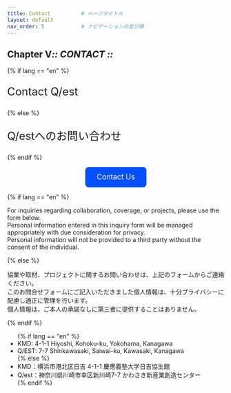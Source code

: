 ```yaml
---
title: Contact          # ページタイトル
layout: default
nav_order: 5            # ナビゲーションの並び順
---
```



<section class="hero" data-reveal>
  <h1 class="chapter glitch" data-shadow="Chapter V :: CONTACT ::">
    <span>Chapter&nbsp;V</span><em>:: CONTACT ::</em>
  </h1>
  {% if lang == "en" %}
    <p class="lead" style="font-size:1.8em;">Contact Q/est</p>
  {% else %}
    <p class="lead" style="font-size:1.8em;">Q/estへのお問い合わせ</p>
  {% endif %}
  <div style="text-align:center; margin:1em 0;">
    <a href="https://forms.gle/WhzwMF4iz6G1PrDf9" target="_blank" rel="noopener" class="btn get-in-touch" style="padding:0.8em 1.6em; background:#0050ff; color:#ffffff; font-size:1.2em; border-radius:8px; text-decoration:none; display:inline-block;">
      Contact&nbsp;Us
    </a>
  </div>
</section>

<section class="contact-description" data-reveal>
  {% if lang == "en" %}
    <p>
      For inquiries regarding collaboration, coverage, or projects, please use the form below.<br>
      Personal information entered in this inquiry form will be managed appropriately with due consideration for privacy.<br>
      Personal information will not be provided to a third party without the consent of the individual.
    </p>
  {% else %}
    <p>
      協業や取材、プロジェクトに関するお問い合わせは、上記のフォームからご連絡ください。<br>
      このお問合せフォームにご記入いただきました個人情報は、十分プライバシーに配慮し適正に管理を行います。<br>
      個人情報は、ご本人の承諾なしに第三者に提供することはありません。
    </p>
  {% endif %}
</section>

<ul class="contact-list">
  {% if lang == "en" %}
    <li>KMD: 4-1-1 Hiyoshi, Kohoku-ku, Yokohama, Kanagawa</li>
    <li>Q/EST: 7-7 Shinkawasaki, Saiwai-ku, Kawasaki, Kanagawa</li>
  {% else %}
    <li>KMD：横浜市港北区日吉 4-1-1 慶應義塾大学日吉協生館</li>
    <li>Q/est：神奈川県川崎市幸区新川崎7-7 かわさき新産業創造センター</li>
  {% endif %}
</ul>